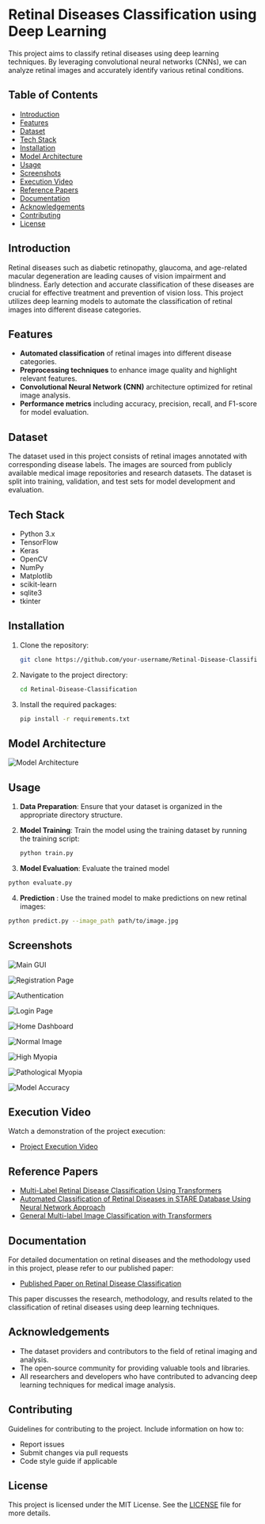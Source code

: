 
# Retinal Diseases Classification using Deep Learning

This project aims to classify retinal diseases using deep learning techniques. By leveraging convolutional neural networks (CNNs), we can analyze retinal images and accurately identify various retinal conditions.


## Table of Contents

- [Introduction](#introduction)
- [Features](#features)
- [Dataset](#dataset)
- [Tech Stack](#techStack)
- [Installation](#installation)
- [Model Architecture](#model-architecture)
- [Usage](#usage)
- [Screenshots](#screenshots)
- [Execution Video](#executionVideo)
- [Reference Papers](#referencePapers)
- [Documentation](#documentation)
- [Acknowledgements](#acknowledgements)
- [Contributing](#contributing)
- [License](#license)

## Introduction

Retinal diseases such as diabetic retinopathy, glaucoma, and age-related macular degeneration are leading causes of vision impairment and blindness. Early detection and accurate classification of these diseases are crucial for effective treatment and prevention of vision loss. This project utilizes deep learning models to automate the classification of retinal images into different disease categories.


## Features

- **Automated classification** of retinal images into different disease categories.
- **Preprocessing techniques** to enhance image quality and highlight relevant features.
- **Convolutional Neural Network (CNN)** architecture optimized for retinal image analysis.
- **Performance metrics** including accuracy, precision, recall, and F1-score for model evaluation.


## Dataset

The dataset used in this project consists of retinal images annotated with corresponding disease labels. The images are sourced from publicly available medical image repositories and research datasets. The dataset is split into training, validation, and test sets for model development and evaluation.

## Tech Stack

- Python 3.x
- TensorFlow
- Keras
- OpenCV
- NumPy
- Matplotlib
- scikit-learn
- sqlite3
- tkinter
## Installation

1. Clone the repository:
    ```sh
    git clone https://github.com/your-username/Retinal-Disease-Classification.git
    ```
2. Navigate to the project directory:
    ```sh
    cd Retinal-Disease-Classification
    ```
3. Install the required packages:
    ```sh
    pip install -r requirements.txt
    ```

## Model Architecture

![Model Architecture]("https://drive.google.com/file/d/1etA3__6MJ4GaZYuqvAWYoipCPmBPsRNx/view?usp=drive_link")
## Usage

1. **Data Preparation**: Ensure that your dataset is organized in the appropriate directory structure.

2. **Model Training**: Train the model using the training dataset by running the training script:
    ```sh
    python train.py
    ```
3. **Model Evaluation**: Evaluate the trained model
```sh
python evaluate.py
 ```

4.  **Prediction** : Use the trained model to make predictions on new retinal images:

```sh
python predict.py --image_path path/to/image.jpg
```
## Screenshots

![Main GUI](https://drive.google.com/file/d/1JAHr6-NtJRCPP4ibxVso1dtZeUPy_ouc/view?usp=sharing)

![Registration Page](https://drive.google.com/file/d/1cRNYV8MwElizX3CfTt3XImM1o2w0oe6w/view?usp=sharing)

![Authentication](https://drive.google.com/file/d/1IIND5XUgSUtkq7dq1cMHo85u6azH1B-K/view?usp=sharing)

![Login Page](https://drive.google.com/file/d/173Xc9mNFG_py_pXMdLjOS8ltAJQBO3qV/view?usp=sharing)

![Home Dashboard](https://drive.google.com/file/d/1ua6RoT5i_WV0niF2fNM4vzb_51q_tuSr/view?usp=sharing)

![Normal Image](https://drive.google.com/file/d/1DfLijB8epuc1GtVNXHW4m3lWzlA1IwtS/view?usp=sharing)

![High Myopia](https://drive.google.com/file/d/1a_KQ9sDNVLkrS4liyj5flG42SBhIPFo7/view?usp=sharing)

![Pathological Myopia](https://drive.google.com/file/d/1cxN7kcksvwxd2cDyECc9Phe9jtAdoUmV/view?usp=sharing)

![Model Accuracy](https://drive.google.com/file/d/1C_XGZ2z5D4lX40WuZHwvkShZlwK9paCH/view?usp=sharing)

## Execution Video

Watch a demonstration of the project execution:
- [Project Execution Video](https://drive.google.com/file/d/1FkRnN6I8BO9MM8KPGdHopTUTICax7aUh/view?usp=sharing)

## Reference Papers

- [Multi-Label Retinal Disease Classification Using Transformers](https://drive.google.com/file/d/17Gy65W0qZaicrA9_o6XcK0g1M5TUFLZL/view?usp=sharing)
- [Automated Classification of Retinal Diseases in STARE Database Using Neural Network Approach](https://drive.google.com/file/d/1V4JbTkvv1Q1ko_U94vnhqlMMmb0XrPrY/view?usp=sharing)
- [General Multi-label Image Classification with Transformers](https://drive.google.com/file/d/10sEdOTCf0t3yU79SBp7sWGUT8WFhILhm/view?usp=drive_link)
## Documentation

For detailed documentation on retinal diseases and the methodology used in this project, please refer to our published paper:

- [Published Paper on Retinal Disease Classification](https://drive.google.com/file/d/1R4G2zCliynYsNzGiDj2f2YEr4lQRUvTD/view?usp=sharing)

This paper discusses the research, methodology, and results related to the classification of retinal diseases using deep learning techniques.

## Acknowledgements

- The dataset providers and contributors to the field of retinal imaging and analysis.
- The open-source community for providing valuable tools and libraries.
- All researchers and developers who have contributed to advancing deep learning techniques for medical image analysis.





## Contributing

Guidelines for contributing to the project. Include information on how to:
- Report issues
- Submit changes via pull requests
- Code style guide if applicable


## License

This project is licensed under the MIT License. See the [LICENSE](https://github.com/Umakant13/Retinal-Disease-Classification-using-Deep-Learning/blob/main/LICENSE) file for more details.


